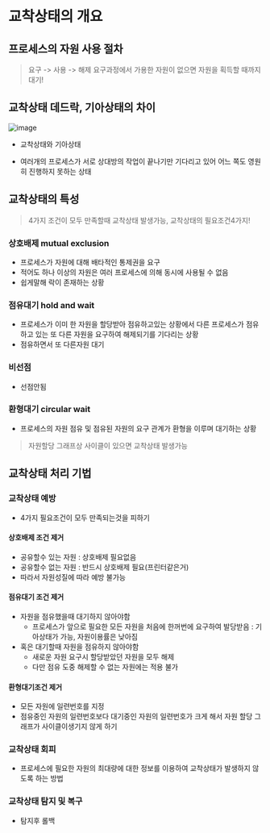 # 교착상태의 개요
## 프로세스의 자원 사용 절차
> 요구 -> 사용 -> 해제
요구과정에서 가용한 자원이 없으면 자원을 획득할 때까지 대기!

## 교착상태 데드락, 기아상태의 차이

![image](https://github.com/jinia91/TIL/assets/85499582/f78a1ec1-258f-415d-84d5-8785258c3a29)

- 교착상태와 기아상태

- 여러개의 프로세스가 서로 상대방의 작업이 끝나기만 기다리고 있어 어느 쪽도 영원히 진행하지 못하는 상태

## 교착상태의 특성

> 4가지 조건이 모두 만족할때 교착상태 발생가능, 교착상태의 필요조건4가지!

### 상호배제 mutual exclusion
- 프로세스가 자원에 대해 배타적인 통제권을 요구
- 적어도 하나 이상의 자원은 여러 프로세스에 의해 동시에 사용될 수 없음
- 쉽게말해 락이 존재하는 상황

### 점유대기 hold and wait
- 프로세스가 이미 한 자원을 할당받아 점유하고있는 상황에서 다른 프로세스가 점유하고 있는 또 다른 자원을 요구하여 해제되기를 기다리는 상황
- 점유하면서 또 다른자원 대기

### 비선점
- 선점안됨

### 환형대기 circular wait
- 프로세스의 자원 점유 및 점유된 자원의 요구 관계가 환형을 이루며 대기하는 상황

> 자원할당 그래프상 사이클이 있으면 교착상태 발생가능

## 교착상태 처리 기법
### 교착상태 예방
- 4가지 필요조건이 모두 만족되는것을 피하기

#### 상호배제 조건 제거
- 공유할수 있는 자원 : 상호배제 필요없음
- 공유할수 없는 자원 : 반드시 상호배제 필요(프린터같은거)
- 따라서 자원성질에 따라 예방 불가능

#### 점유대기 조건 제거
- 자원을 점유했을때 대기하지 않아야함
  - 프로세스가 앞으로 필요한 모든 자원을 처음에 한꺼번에 요구하여 발당받음 : 기아상태가 가능, 자원이용률은 낮아짐
- 혹은 대기할때 자원을 점유하지 않아야함
  - 새로운 자원 요구시 할당받았던 자원을 모두 해제
  - 다만 점유 도중 해제할 수 없는 자원에는 적용 불가

#### 환형대기조건 제거
- 모든 자원에 일련번호를 지정
- 점유중인 자원의 일련번호보다 대기중인 자원의 일련번호가 크게 해서 자원 할당 그래프가 사이클이생기지 않게 하기 

### 교착상태 회피
- 프로세스에 필요한 자원의 최대량에 대한 정보를 이용하여 교착상태가 발생하지 않도록 하는 방법

### 교착상태 탐지 및 복구
- 탐지후 롤백

